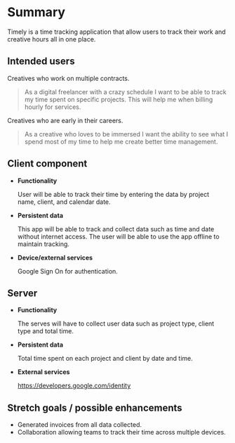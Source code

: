 <h1> Summary </h1>

Timely is a time tracking application that allow users to track their work and creative hours all in one place.

<h2> Intended users </h2>


Creatives who work on multiple contracts.

>As a digital freelancer with a crazy schedule I want to be able to track my time spent on specific projects. This will help me when billing hourly for services.

Creatives who are early in their careers.

>As a creative who loves to be immersed I want the ability to see what I spend most of my time to help me create better time management.



<h2> Client component </h2>

* **Functionality**

  User will be able to track their time by entering the data by project name, client, and calendar date. 


* **Persistent data**

  This app will be able to track and collect data such as time and date without internet access. The user will be able to use the app offline to maintain tracking. 


* **Device/external services**

  Google Sign On for authentication. 

<h2> Server  </h2>

* **Functionality**
    
    The serves will have to collect user data such as project type, client type and total time. 


* **Persistent data**

    Total time spent on each project and client by date and time. 


* **External services**

    https://developers.google.com/identity

<h2> Stretch goals / possible enhancements </h2>

* Generated invoices from all data collected. 
* Collaboration allowing teams to track their time across multiple devices. 
    